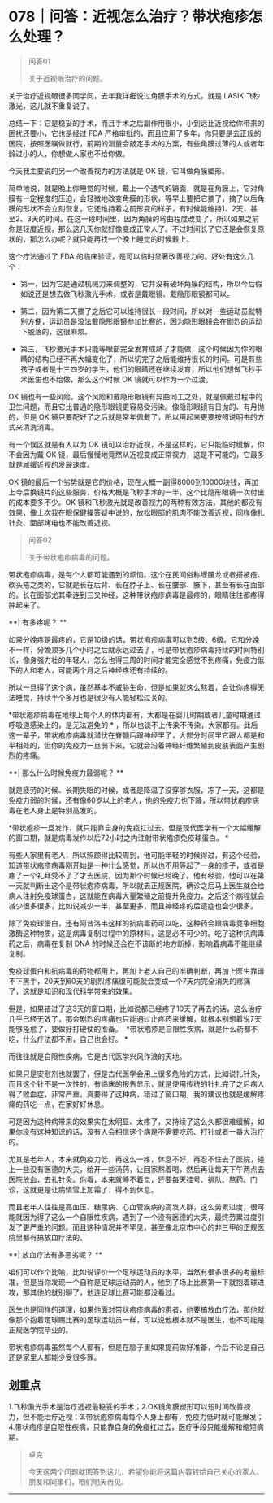 # 078｜问答：近视怎么治疗？带状疱疹怎么处理？

> 问答01
> 
> 关于近视眼治疗的问题。

关于治疗近视眼很多同学问，去年我详细说过角膜手术的方式，就是 LASIK 飞秒激光，这儿就不重复说了。

总结一下：它是稳妥的手术，而且手术之后副作用很小，小到远比近视给你带来的困扰还要小，它也是经过 FDA 严格审批的，而且应用了多年，你只要是去正规的医院，按照医嘱做就行，前期的测量会敲定手术的方案，有些角膜过薄的人或者年龄过小的人，你想做人家也不给你做。

今天我主要说的另一个改善视力的方法就是 OK 镜，它叫做角膜塑形。

简单地说，就是晚上你睡觉的时候，戴上一个透气的镜面，就是在角膜上，它对角膜有一定程度的压迫，会轻微地改变角膜的形状，等早上要把它摘了，摘了以后角膜的形状不会立刻恢复，它还维持着之前形变的样子，有时候能维持1、2天，甚至2、3天的时间。在这一段时间里，因为角膜的弯曲程度改变了，所以如果之前你是轻度近视，那么这几天你就好像变成正常人了。不过时间长了它还是会恢复原状的，那怎么办呢？就只能再找一个晚上睡觉的时候戴上。

这个疗法通过了 FDA 的临床验证，是可以临时显著改善视力的。好处有这么几个：

* 第一，因为它是通过机械力来调整的，它并没有破坏角膜的结构，所以今后假如说还是想去做飞秒激光手术，或者是戴眼镜、戴隐形眼镜都可以。

* 第二，因为第二天摘了之后它可以维持很长一段时间，所以对一些运动员就特别方便，运动员是没法戴隐形眼镜参加比赛的，因为隐形眼镜会在剧烈的运动下脱落的，这很麻烦。

* 第三，飞秒激光手术只能等眼部完全发育成熟了才能做，这个时候因为你的眼睛的结构已经不再大幅变化了，所以切完了之后能维持很长的时间。可是有些孩子或者是十三四岁的学生，他们的眼睛还在继续发育，所以他们想做飞秒手术医生也不给做，那么这个时候 OK 镜就可以作为一个过渡。

OK 镜也有一些风险，这个风险和戴隐形眼镜有异曲同工之处，就是佩戴过程中的卫生问题，而且它比普通的隐形眼镜更容易受污染。像隐形眼镜有日抛的、有月抛的，但是 OK 镜只要配好了之后就是常年佩戴了，所以用起来更要按照说明书的方式来清洗消毒。

有一个误区就是有人以为 OK 镜可以治疗近视，不是这样的，它只能临时缓解，你不会因为戴 OK 镜，最后慢慢地竟然从近视变成正常视力，这是不可能的，它最多就是减缓近视的发展速度。

OK 镜的最后一个劣势就是它的价格，现在大概一副得8000到10000块钱，再加上今后换镜片的这些服务，价格大概是飞秒手术的一半，这个比隐形眼镜一次付出的成本要多不少。OK 镜和飞秒激光就是改善视力的两种有效方法，其他的都没有效果，像上次我在眼保健操答疑中说的，放松眼部的肌肉不能改善近视，同样像扎针灸、面部烤电也不能改善近视。

> 问答02
> 
> 关于带状疱疹病毒的问题。

带状疱疹病毒，是每个人都可能遇到的烦恼。这个在民间俗称缠腰龙或者搭被疮、砍头疮之类的，它就是长在后背、长在脖子上、长在腰部、腋下，甚至有长在面部的。长在面部尤其牵连到三叉神经，这种带状疱疹病毒是最疼的，眼睛往往都疼得肿起来了。

 **| 有多疼呢？ **

如果分娩疼是最疼的，它是10级的话，带状疱疹病毒可以到5级、6级。它和分娩不一样，分娩顶多几个小时之后就永远过去了，可是带状疱疹病毒持续的时间特别长，像身强力壮的年轻人，怎么也得三周的时间才能完全感觉不到疼痛，免疫力低下的人和老人，可能两个月之后神经疼还有持续的。

所以一旦得了这个病，虽然基本不威胁生命，但是如果就这么熬着，会让你疼得无法睡觉，持续半个多月也是很少有人能轻松过关的。

 *带状疱疹病毒在地球上每个人的体内都有，大都是在婴儿时期或者儿童时期通过呼吸道感染上的，是无法避免的 * ，所以也谈不上传染不传染，大家都有。此后这一辈子，带状疱疹病毒就潜伏在脊髓后跟神经里了，大部分时间里它跟人都是和平相处的，但你的免疫力一旦弱下来，它就会沿着神经纤维繁殖到皮肤表面产生剧烈的疼痛。

 **| 那么什么时候免疫力最弱呢？ **

就是疲劳的时候、长期失眠的时候，或者是降温了没穿够衣服，冻了一天，这都是免疫力弱的时候，还有像60岁以上的老人，他的免疫力也下降，所以带状疱疹病毒在老人身上是特别高发的。

 *带状疱疹一旦发作，就只能靠自身的免疫扛过去，但是现代医学有一个大幅缓解的窗口期，就是病毒发作以后72小时之内注射带状疱疹免疫球蛋白。 *

有些人家里有老人，所以照顾得比较周到，他可能年轻的时候得过，有这个经验，知道带状疱疹病毒刚开始是一种什么感觉，所以也不用等起了一身的疹子，或者是疼了一个礼拜受不了了才去医院，因为那个时候已经晚了。他有经验，他可以在第一天就判断出这个是带状疱疹病毒，所以就去正规医院，确诊之后马上医生就会给病人注射免疫球蛋白，这就能在病毒大量繁殖之前提升免疫力，之后这个病程就会减少很多很多，比如说减少一半，甚至更多，而且神经疼的后遗症也会少很多。

除了免疫球蛋白，还有阿昔洛韦这样的抗病毒药可以吃，这种药会跟病毒竞争细胞激酶这种物质，这是病毒复制过程中的原材料，这是必不可少的。吃了这种抗病毒药之后，病毒在复制 DNA 的时候还会在不该断的地方断掉，影响着病毒不能继续复制。

免疫球蛋白和抗病毒的药物都用上，再加上老人自己的准确判断，再加上医生靠谱不下黑手，20天到60天的剧烈疼痛很可能就会变成一个7天内完全消失的疼痛了，这就是知识和现代科学带来的效果。

但是，如果错过了这3天的窗口期，比如说都已经疼了10天了再去的话，这么治疗几乎已经无效了，那会剧烈的疼痛也只能通过止疼药来缓解，就根本别想着说7天能够痊愈了，要做好打硬仗的准备。  *带状疱疹是自限性疾病，就是什么药都不吃，什么疗法都不用，自己也会好。 *

而往往就是自限性疾病，它是古代医学兴风作浪的天地。

如果只是安慰剂也就罢了，但是古代医学会用上很多危险的方式，比如说扎针灸，而且这个针不是一次性的，有临床的报告显示，就是使用传统的针扎完了之后病人得了败血症，非常严重。真要得了这种病，错过了窗口期，我的建议也就是缓解疼痛的药吃一点，在家好好休息。

可是因为这种病带来的效果实在太明显、太疼了，又持续了这么久都很难缓解，如果你没有这种知识的话，没有人会相信这个病是不需要吃药、打针或者一番大治疗的。

尤其是老年人，本来就免疫力低，再这么一疼，休息不好，再忍不住去了医院，碰上一些没有医德的大夫，给开一些汤药，让回家熬着喝，然后再让每天下午两点去医院放血，去扎针灸。你看，本来就睡不着觉，还要每天挂号、排队、熬药、门诊，这就更是让病情雪上加霜了，得不到休息。

而且老年人往往是高血压、糖尿病、心血管疾病的高发人群，这么劳累过度，很可能就因为得了这么一个自限性疾病，遇到了一个没有医德的大夫，最终劳累过度引发了更严重的问题。而且这种情况并不罕见，甚至像北京市中心的非三甲的正规医院里都有搞放血疗法的。

 **| 放血疗法有多恶劣呢？ **

咱们可以作个比喻，比如说评价一个足球运动员的水平，当然有很多很多的考量标准，但是当你发现一个自称是足球运动员的人，他到了场上比赛第一下就抱着球进攻，那其他的就别聊了，他连足球比赛可能都没看过。

医生也是同样的道理，如果他面对带状疱疹病毒的患者，他要搞放血疗法，那他就像那个抱着足球踢比赛的足球运动员一样，可以说他根本就不是医生，也不可能是正规医学院毕业的。

带状疱疹病毒虽然每个人都有，但是在脑子里如果提前做好准备，今后不论是自己还是家里人都能少受很多罪。

## 划重点

1.飞秒激光手术是治疗近视最稳妥的手术；2.OK镜角膜塑形可以短时间改善视力，但不能治疗近视；3.带状疱疹病毒每个人身上都有，免疫力低时就可能爆发；4.带状疱疹是自限性疾病，只能靠自身的免疫扛过去，医疗手段只能缓解和缩短病期。

> 卓克
> 
> 今天这两个问题就回答到这儿，希望你能将这篇内容转给自己关心的家人、朋友和同事们，咱们明天再见。

---
